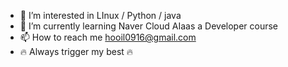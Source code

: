 - 👀 I’m interested in LInux / Python / java
- 🌱 I’m currently learning Naver Cloud AIaas a Developer course
- 📫 How to reach me hooil0916@gmail.com
- 🔥 Always trigger my best 🔥

<!---
werybalert/werybalert is a ✨ special ✨ repository because its `README.md` (this file) appears on your GitHub profile.
You can click the Preview link to take a look at your changes.
--->
